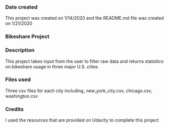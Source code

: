 ### Date created
This project was created on 1/14/2020 and the README.md file was created on 1/21/2020

### Bikeshare Project

### Description
This project takes input from the user to filter raw data and returns statsitics on bikeshare usage in three major U.S. cities

### Files used
Three csv files for each city including, new_york_city.csv, chicago.csv, washington.csv

### Credits
I used the resources that are provided on Udacity to complete this project


